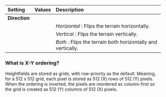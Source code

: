 | Setting       | Values | Description                                                  |
| :------------ | :----- | :----------------------------------------------------------- |
| **Direction** |        |
|               |        | *Horizontal* : Flips the terrain horizontally.               |
|               |        | *Vertical* : Flips the terrain vertically.                   |
|               |        | *Both* : Flips the terrain both horizontally and vertically. |


### What is X-Y ordering?

Heightfields are stored as grids, with row-priority as the default. Meaning, for a 512 x 512 grid, each pixel is stored as 512 (X) rows of 512 (Y) pixels. When the ordering is inverted, the pixels are reordered as column-first so the grid is created as 512 (Y) columns of 512 (X) pixels.

<!--examples-->
